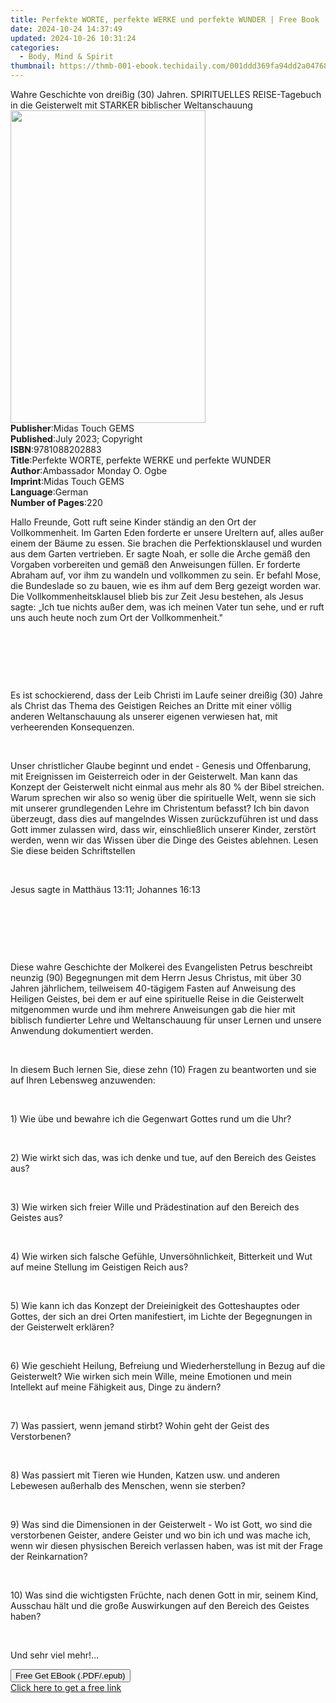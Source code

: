 ```yaml
---
title: Perfekte WORTE, perfekte WERKE und perfekte WUNDER | Free Book
date: 2024-10-24 14:37:49
updated: 2024-10-26 10:31:24
categories:
  - Body, Mind & Spirit
thumbnail: https://thmb-001-ebook.techidaily.com/001ddd369fa94dd2a04768c65c4190a56030bf5a35e6fd4ab2af1fd2d1d544aa.jpg
---
```

<main id="book-container">
  <div class="flex flex-col">
    <div class="book-brief flex-1 py-6 px-4 sm:p-6 md:py-10 md:px-8">
      <!-- brief-->
      <div class="book-brief-main">
        Wahre Geschichte von dreißig (30) Jahren. SPIRITUELLES REISE-Tagebuch in
        die Geisterwelt mit STARKER biblischer Weltanschauung
      </div>
    </div>
    <div
      class="book-meta-info flex-1 grid gap-4 col-start-1 col-end-3 row-start-1 sm:mb-6 sm:grid-cols-4 lg:gap-6 lg:col-start-2 lg:row-end-6 lg:row-span-6 lg:mb-0"
    >
      <div
        class="book-meta-info-left place-content-center mt-4 p-4 text-sm leading-6 col-start-2 col-span-2 dark:text-slate-400"
      >
        <img
          class="w-full h-500 object-cover rounded-lg sm:h-255 sm:col-span-2 lg:col-span-full"
          src="https://img-001-ebook.techidaily.com/df8f850766b0b5f6d842f8a2fd69c1e7b961f3b667566be472baea0b518355b0.jpg"
          alt=""
          width="312"
          height="500"
        />
      </div>
      <div
        class="book-meta-info-right mt-2 col-start-1 row-start-2 col-span-3 self-center"
      >
        <!-- meta data  -->
        <div class="flex flex-col px-4 md:px-8">
          <div class="flex-1">
            <strong>Publisher</strong>:<span class="px-2"
              >Midas Touch GEMS</span
            >
          </div>
          <div class="flex-1">
            <strong>Published</strong>:<span class="px-2"
              >July 2023; Copyright</span
            >
          </div>
          <div class="flex-1">
            <strong>ISBN</strong>:<span class="px-2">9781088202883</span>
          </div>
          <div class="flex-1">
            <strong>Title</strong>:<span class="px-2"
              >Perfekte WORTE, perfekte WERKE und perfekte WUNDER</span
            >
          </div>
          <div class="flex-1">
            <strong>Author</strong>:<span class="px-2"
              >Ambassador Monday O. Ogbe</span
            >
          </div>
          <div class="flex-1">
            <strong>Imprint</strong>:<span class="px-2">Midas Touch GEMS</span>
          </div>
          <div class="flex-1">
            <strong>Language</strong>:<span class="px-2">German</span>
          </div>
          <div class="flex-1">
            <strong>Number of Pages</strong>:<span class="px-2">220</span>
          </div>
        </div>
      </div>
    </div>
    <div class="book-description flex-1 py-6 px-4 sm:p-6 md:py-10 md:px-8">
      <div class="book-description-main">
        <div accordion-content="" id="description">
          <p>
            Hallo Freunde, Gott ruft seine Kinder ständig an den Ort der
            Vollkommenheit. Im Garten Eden forderte er unsere Ureltern auf,
            alles außer einem der Bäume zu essen. Sie brachen die
            Perfektionsklausel und wurden aus dem Garten vertrieben. Er sagte
            Noah, er solle die Arche gemäß den Vorgaben vorbereiten und gemäß
            den Anweisungen füllen. Er forderte Abraham auf, vor ihm zu wandeln
            und vollkommen zu sein. Er befahl Mose, die Bundeslade so zu bauen,
            wie es ihm auf dem Berg gezeigt worden war. Die
            Vollkommenheitsklausel blieb bis zur Zeit Jesu bestehen, als Jesus
            sagte: „Ich tue nichts außer dem, was ich meinen Vater tun sehe, und
            er ruft uns auch heute noch zum Ort der Vollkommenheit."
          </p>
          <p><br /></p>
          <p><br /></p>
          <p><br /></p>
          <p>
            Es ist schockierend, dass der Leib Christi im Laufe seiner dreißig
            (30) Jahre als Christ das Thema des Geistigen Reiches an Dritte mit
            einer völlig anderen Weltanschauung als unserer eigenen verwiesen
            hat, mit verheerenden Konsequenzen.
          </p>
          <p><br /></p>
          <p>
            Unser christlicher Glaube beginnt und endet - Genesis und
            Offenbarung, mit Ereignissen im Geisterreich oder in der
            Geisterwelt. Man kann das Konzept der Geisterwelt nicht einmal aus
            mehr als 80 % der Bibel streichen. Warum sprechen wir also so wenig
            über die spirituelle Welt, wenn sie sich mit unserer grundlegenden
            Lehre im Christentum befasst? Ich bin davon überzeugt, dass dies auf
            mangelndes Wissen zurückzuführen ist und dass Gott immer zulassen
            wird, dass wir, einschließlich unserer Kinder, zerstört werden, wenn
            wir das Wissen über die Dinge des Geistes ablehnen. Lesen Sie diese
            beiden Schriftstellen
          </p>
          <p><br /></p>
          <p>Jesus sagte in Matthäus 13:11; Johannes 16:13</p>
          <p><br /></p>
          <p><br /></p>
          <p><br /></p>
          <p>
            Diese wahre Geschichte der Molkerei des Evangelisten Petrus
            beschreibt neunzig (90) Begegnungen mit dem Herrn Jesus Christus,
            mit über 30 Jahren jährlichem, teilweisem 40-tägigem Fasten auf
            Anweisung des Heiligen Geistes, bei dem er auf eine spirituelle
            Reise in die Geisterwelt mitgenommen wurde und ihm mehrere
            Anweisungen gab die hier mit biblisch fundierter Lehre und
            Weltanschauung für unser Lernen und unsere Anwendung dokumentiert
            werden.
          </p>
          <p><br /></p>
          <p>
            In diesem Buch lernen Sie, diese zehn (10) Fragen zu beantworten und
            sie auf Ihren Lebensweg anzuwenden:
          </p>
          <p><br /></p>
          <p>
            1) Wie übe und bewahre ich die Gegenwart Gottes rund um die Uhr?
          </p>
          <p><br /></p>
          <p>
            2) Wie wirkt sich das, was ich denke und tue, auf den Bereich des
            Geistes aus?
          </p>
          <p><br /></p>
          <p>
            3) Wie wirken sich freier Wille und Prädestination auf den Bereich
            des Geistes aus?
          </p>
          <p><br /></p>
          <p>
            4) Wie wirken sich falsche Gefühle, Unversöhnlichkeit, Bitterkeit
            und Wut auf meine Stellung im Geistigen Reich aus?
          </p>
          <p><br /></p>
          <p>
            5) Wie kann ich das Konzept der Dreieinigkeit des Gotteshauptes oder
            Gottes, der sich an drei Orten manifestiert, im Lichte der
            Begegnungen in der Geisterwelt erklären?
          </p>
          <p><br /></p>
          <p>
            6) Wie geschieht Heilung, Befreiung und Wiederherstellung in Bezug
            auf die Geisterwelt? Wie wirken sich mein Wille, meine Emotionen und
            mein Intellekt auf meine Fähigkeit aus, Dinge zu ändern?
          </p>
          <p><br /></p>
          <p>
            7) Was passiert, wenn jemand stirbt? Wohin geht der Geist des
            Verstorbenen?
          </p>
          <p><br /></p>
          <p>
            8) Was passiert mit Tieren wie Hunden, Katzen usw. und anderen
            Lebewesen außerhalb des Menschen, wenn sie sterben?
          </p>
          <p><br /></p>
          <p>
            9) Was sind die Dimensionen in der Geisterwelt - Wo ist Gott, wo
            sind die verstorbenen Geister, andere Geister und wo bin ich und was
            mache ich, wenn wir diesen physischen Bereich verlassen haben, was
            ist mit der Frage der Reinkarnation?
          </p>
          <p><br /></p>
          <p>
            10) Was sind die wichtigsten Früchte, nach denen Gott in mir, seinem
            Kind, Ausschau hält und die große Auswirkungen auf den Bereich des
            Geistes haben?
          </p>
          <p><br /></p>
          <p>Und sehr viel mehr!...</p>
        </div>
        <div class="accordion-fader"></div>
      </div>
    </div>
    <div class="book-excerpts flex-1 py-6 px-4 sm:p-6 md:py-10 md:px-8"></div>
    <div
      class="book-about-author flex-1 py-6 px-4 sm:p-6 md:py-10 md:px-8"
    ></div>
    <div class="book-free-get flex-1 py-6 px-4 sm:p-6 md:py-10 md:px-8">
      <button
        id="btn-free-get"
        class="bg-blue-500 hover:bg-blue-700 text-white font-bold py-2 px-4 rounded"
      >
        Free Get EBook (.PDF/.epub)
      </button>
      <div id="countdown-display" class="px-2 text-lg mt-2"></div>
      <a
        id="free-link"
        class="hidden bg-blue-500 hover:bg-blue-700 text-white font-bold py-2 px-4 rounded"
        href="https://www.ebooks.com/en-us/book/210909714/perfekte-worte-perfekte-werke-und-perfekte-wunder/ambassador-monday-o-ogbe/"
        target="_blank"
        >Click here to get a free link</a
      >
    </div>
    <script>
      let countdownTime = 0;
      let countdownInterval = null;
      document
        .getElementById('btn-free-get')
        .addEventListener('click', startCountdown);
      function startCountdown() {
        countdownTime = new Date().getTime() + 60000 * 3;
        countdownInterval = setInterval(updateCountdown, 1000);
        document.getElementById('btn-free-get').disabled = true;
        document
          .getElementById('btn-free-get')
          .classList.add('bg-gray-500', 'cursor-not-allowed');
      }
      function updateCountdown() {
        let currentTime = new Date().getTime();
        let timeLeft = countdownTime - currentTime;
        let secondsLeft = Math.floor(timeLeft / 1000);
        document.getElementById('countdown-display').innerHTML =
          `Remaining time: ${secondsLeft} seconds.`;
        if (secondsLeft <= 0) {
          clearInterval(countdownInterval);
          document.getElementById('btn-free-get').classList.add('hidden');
          document.getElementById('free-link').classList.remove('hidden');
          document.getElementById('countdown-display').innerHTML = '';
        }
      }
    </script>
  </div>
</main>
